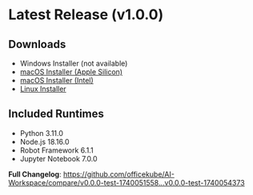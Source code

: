 # Latest Release (v1.0.0)

## Downloads
- Windows Installer (not available)
- [macOS Installer (Apple Silicon)](https://github.com/officekube/AI-Workspace/releases/download/v0.0.0-test-1740054373/AI.Desktop-1.0.0-arm64.dmg)
- [macOS Installer (Intel)](https://github.com/officekube/AI-Workspace/releases/download/v0.0.0-test-1740054373/AI.Desktop-1.0.0-x64.dmg)
- [Linux Installer](https://github.com/officekube/AI-Workspace/releases/download/v0.0.0-test-1740054373/AI.Desktop-1.0.0-x86_64.AppImage)

## Included Runtimes
- Python 3.11.0
- Node.js 18.16.0
- Robot Framework 6.1.1
- Jupyter Notebook 7.0.0

**Full Changelog**: https://github.com/officekube/AI-Workspace/compare/v0.0.0-test-1740051558...v0.0.0-test-1740054373